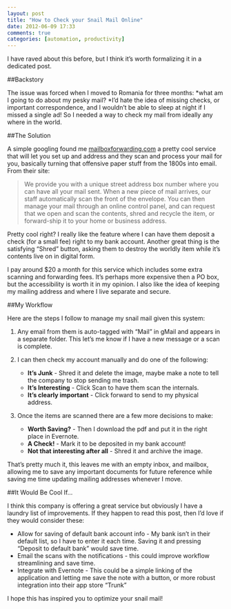 ```yaml
---
layout: post
title: "How to Check your Snail Mail Online"
date: 2012-06-09 17:33
comments: true
categories: [automation, productivity]
---
```


I have raved about this before, but I think it’s worth formalizing it in
a dedicated post.

##Backstory

The issue was forced when I moved to Romania for three months: *what am
I going to do about my pesky mail? *I’d hate the idea of missing checks,
or important correspondence, and I wouldn’t be able to sleep at night if
I missed a single ad! So I needed a way to check my mail from ideally
any where in the world.

##The Solution

A simple googling found me [mailboxforwarding.com](mailboxforwarding.com) a pretty cool
service that will let you set up and address and they scan and process
your mail for you, basically turning that offensive paper stuff from the
1800s into email. From their site:

> We provide you with a unique street address box number where you
> can have all your mail sent. When a new piece of mail arrives, our
> staff automatically scan the front of the envelope. You can then
> manage your mail through an online control panel, and can request that
> we open and scan the contents, shred and recycle the item, or
> forward-ship it to your home or business address.

Pretty cool right? I really like the feature where I can have them
deposit a check (for a small fee) right to my bank account. Another
great thing is the satisfying “Shred” button, asking them to destroy the
worldly item while it’s contents live on in digital form.

I pay around \$20 a month for this service which includes some
extra scanning and forwarding fees. It’s perhaps more expensive then a
PO box, but the accessibility is worth it in my opinion. I also like the
idea of keeping my mailing address and where I live separate and
secure.

##My Workflow

Here are the steps I follow to manage my snail mail given this system:

1.  Any email from them is auto-tagged with “Mail” in gMail and appears
    in a separate folder. This let’s me know if I have a new message or
    a scan is complete.
2.  I can then check my account manually and do one of the following:
    -   **It’s Junk** - Shred it and delete the image, maybe make a note
        to tell the company to stop sending me trash.
    -   **It’s Interesting** - Click Scan to have them scan the
        internals.
    -   **It’s clearly important** - Click forward to send to my
        physical address.

3.  Once the items are scanned there are a few more decisions to make:

    -   **Worth Saving?** - Then I download the pdf and put it in the right
    place in Evernote.
    -   **A Check!** - Mark it to be deposited in my bank account!
    -   **Not that interesting after all** - Shred it and archive the image.

That’s pretty much it, this leaves me with an empty inbox, and mailbox,
allowing me to save any important documents for future reference while
saving me time updating mailing addresses whenever I move.

##It Would Be Cool If…

I think this company is offering a great service but obviously I have
a laundry list of improvements. If they happen to read this post, then
I’d love if they would consider these:

-   Allow for saving of default bank account info - My bank isn’t in
    their default list, so I have to enter it each time. Saving it and
    pressing “Deposit to default bank” would save time.
-   Email the scans with the notifications - this could improve workflow
    streamlining and save time.
-   Integrate with Evernote - This could be a simple linking of the
    application and letting me save the note with a button, or more
    robust integration into their app store “Trunk”

I hope this has inspired you to optimize your snail mail!
